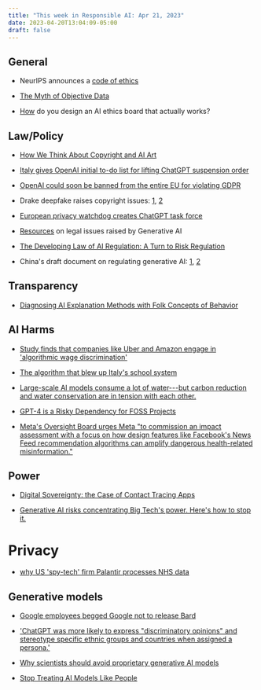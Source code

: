 ```yaml
---
title: "This week in Responsible AI: Apr 21, 2023"
date: 2023-04-20T13:04:09-05:00
draft: false
---
```


## General

- NeurIPS announces a [code of ethics](https://blog.neurips.cc/2023/04/20/announcing-the-neurips-code-of-ethics/)

- [The Myth of Objective Data](https://thereader.mitpress.mit.edu/the-myth-of-objective-data/)

- [How](https://arxiv.org/abs/2304.07249) do you design an AI ethics board that actually works?

## Law/Policy

- [How We Think About Copyright and AI Art](https://www.eff.org/deeplinks/2023/04/how-we-think-about-copyright-and-ai-art-0)

- [Italy gives OpenAI initial to-do list for lifting ChatGPT suspension order](https://techcrunch.com/2023/04/12/chatgpt-italy-gdpr-order/?utm_source=substack&utm_medium=email&guccounter=1)

- [OpenAI could soon be banned from the entire EU for violating GDPR](https://www.technologyreview.com/2023/04/19/1071789/openais-hunger-for-data-is-coming-back-to-bite-it/?truid=&utm_source=the_download&utm_medium=email&utm_campaign=the_download.unpaid.engagement&utm_term=Active%20Qualified&utm_content=04-19-2023&mc_cid=8f246dd37f&mc_eid=f14ac890df)

- Drake deepfake raises copyright issues: [1](https://www.bbc.com/news/entertainment-arts-65298834?utm_source=substack&utm_medium=email), [2](https://www.theverge.com/2023/4/19/23689879/ai-drake-song-google-youtube-fair-use)

- [European privacy watchdog creates ChatGPT task force](https://www.reuters.com/technology/european-data-protection-board-discussing-ai-policy-thursday-meeting-2023-04-13/?utm_source=substack&utm_medium=email)

- [Resources](https://genlaw.github.io/resources.html) on legal issues raised by Generative AI

- [The Developing Law of AI Regulation: A Turn to Risk Regulation](https://www.lawfareblog.com/developing-law-ai-regulation-turn-risk-regulation)

- China's draft document on regulating generative AI: [1](https://www.insideprivacy.com/artificial-intelligence/china-proposes-draft-measures-to-regulate-generative-ai/), [2](https://twitter.com/mmitchell_ai/status/1647692403753783296?s=20)


## Transparency

- [Diagnosing AI Explanation Methods with Folk Concepts of Behavior](https://arxiv.org/abs/2201.11239)

## AI Harms

- [Study finds that companies like Uber and Amazon engage in 'algorithmic wage discrimination'](https://www.cbsnews.com/news/algorithmic-wage-discrimination-artificial-intelligence/)

- [The algorithm that blew up Italy's school system](https://algorithmwatch.org/en/algorithm-school-system-italy/)

- [Large-scale AI models consume a lot of water---but carbon reduction and water conservation are in tension with each other.](https://themarkup.org/hello-world/2023/04/15/the-secret-water-footprint-of-ai-technology)

- [GPT-4 is a Risky Dependency for FOSS Projects](http://www.alysbrooks.com/gpt-4-is-a-risky-dependency-for-foss-projects.html)

- [Meta's Oversight Board urges Meta "to commission an impact assessment with a focus on how design features like Facebook's News Feed recommendation algorithms can amplify dangerous health-related misinformation."](https://www.theverge.com/2023/4/20/23690853/meta-oversight-board-report-investigation-covid-amplifying-misinformation)

## Power

- [Digital Sovereignty: the Case of Contact Tracing Apps](https://public.digital/2023/04/18/digital-sovereignty-the-case-of-contact-tracing-apps)

- [Generative AI risks concentrating Big Tech's power. Here's how to stop it.](https://www.technologyreview.com/2023/04/18/1071727/generative-ai-risks-concentrating-big-techs-power-heres-how-to-stop-it/?utm_campaign=site_visitor.unpaid.engagement&utm_source=Twitter&utm_medium=tr_social)

# Privacy

- [why US 'spy-tech' firm Palantir processes NHS data](https://www.opendemocracy.net/en/palantir-nhs-covid-datastore-foundry-peter-thiel/)


## Generative models

- [Google employees begged Google not to release Bard](https://www.theverge.com/2023/4/19/23689554/google-ai-chatbot-bard-employees-criticism-pathological-liar)

- ['ChatGPT was more likely to express "discriminatory opinions" and stereotype specific ethnic groups and countries when assigned a persona.'](https://techcrunch.com/2023/04/12/researchers-discover-a-way-to-make-chatgpt-consistently-toxic/?utm_source=substack&utm_medium=email)

- [Why scientists should avoid proprietary generative AI models](https://www.nature.com/articles/d41586-023-01295-4)

- [Stop Treating AI Models Like People](https://garymarcus.substack.com/p/stop-treating-ai-models-like-people?utm_source=twitter&sd=pf)